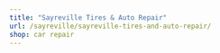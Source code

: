 ```yaml
---
title: "Sayreville Tires & Auto Repair"
url: /sayreville/sayreville-tires-and-auto-repair/
shop: car repair
---
```

